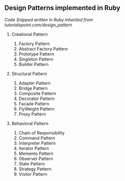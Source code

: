 ## Design Patterns implemented in Ruby

*Code Snipped written in Ruby inherited from tutorialspoint.com/design_pattern*

1. Creational Pattern
	1. Factory Pattern
	2. Abstract Factory Pattern
	3. Prototype Pattern
	4. Singleton Pattern
	5. Builder Pattern

2. Structural Pattern
	1. Adapter Pattern
	2. Bridge Pattern
	3. Composite Pattern
	4. Decorator Pattern
	5. Facade Pattern
	6. FlyWeight Pattern
	7. Proxy Pattern

3. Behavioral Pattern
	1. Chain of Responsibility
	2. Command Pattern
	3. Interpreter Pattern
	4. Iterator Pattern
	5. Memento Pattern
	6. Observer Pattern
	7. State Pattern
	8. Strategy Pattern
	9. Visitor Pattern
